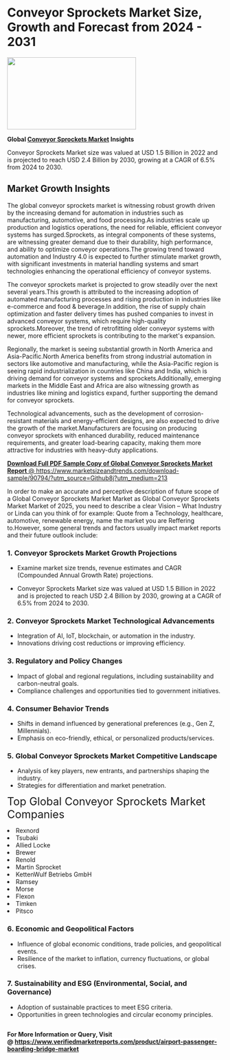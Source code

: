 <H1>Conveyor Sprockets Market Size, Growth and Forecast from 2024 - 2031</H1><img class="aligncenter size-medium wp-image-584254" src="https://thirdeyenews.in/wp-content/uploads/2024/09/Global-Market-Research-300x168.jpeg" alt="" width="300" height="168" /><p><strong>Global&nbsp;<a href="https://www.marketsizeandtrends.com/download-sample/90794/?utm_source=Github8j?utm_medium=213">Conveyor Sprockets Market</a> Insights</strong></p><p>Conveyor Sprockets Market size was valued at USD 1.5 Billion in 2022 and is projected to reach USD 2.4 Billion by 2030, growing at a CAGR of 6.5% from 2024 to 2030.</p><p><h2>Market Growth Insights</h2> <p>The global conveyor sprockets market is witnessing robust growth driven by the increasing demand for automation in industries such as manufacturing, automotive, and food processing.As industries scale up production and logistics operations, the need for reliable, efficient conveyor systems has surged.Sprockets, as integral components of these systems, are witnessing greater demand due to their durability, high performance, and ability to optimize conveyor operations.The growing trend toward automation and Industry 4.0 is expected to further stimulate market growth, with significant investments in material handling systems and smart technologies enhancing the operational efficiency of conveyor systems.</p> <p><a href="#"></a></p> <p>The conveyor sprockets market is projected to grow steadily over the next several years.This growth is attributed to the increasing adoption of automated manufacturing processes and rising production in industries like e-commerce and food & beverage.In addition, the rise of supply chain optimization and faster delivery times has pushed companies to invest in advanced conveyor systems, which require high-quality sprockets.Moreover, the trend of retrofitting older conveyor systems with newer, more efficient sprockets is contributing to the market's expansion.</p> <p>Regionally, the market is seeing substantial growth in North America and Asia-Pacific.North America benefits from strong industrial automation in sectors like automotive and manufacturing, while the Asia-Pacific region is seeing rapid industrialization in countries like China and India, which is driving demand for conveyor systems and sprockets.Additionally, emerging markets in the Middle East and Africa are also witnessing growth as industries like mining and logistics expand, further supporting the demand for conveyor sprockets.</p> <p>Technological advancements, such as the development of corrosion-resistant materials and energy-efficient designs, are also expected to drive the growth of the market.Manufacturers are focusing on producing conveyor sprockets with enhanced durability, reduced maintenance requirements, and greater load-bearing capacity, making them more attractive for industries with heavy-duty applications.</p> <p><a href="#"></p><p><span class=""><strong>Download Full PDF Sample Copy of Global Conveyor Sprockets Market Report</strong> @ <a href="https://www.marketsizeandtrends.com/download-sample/90794/?utm_source=Github8j?utm_medium=213" target="_blank">https://www.marketsizeandtrends.com/download-sample/90794/?utm_source=Github8j?utm_medium=213</a></span></p><p>In order to make an accurate and perceptive description of future scope of a Global&nbsp;Conveyor Sprockets Market Market as Global&nbsp;Conveyor Sprockets Market Market of 2025, you need to describe a clear Vision &ndash; What Industry or Linda can you think of for example: Quote from a Technology, healthcare, automotive, renewable energy, name the market you are Reffering to.However, some general trends and factors usually impact market reports and their future outlook include:</p><h3>1.&nbsp;<strong>Conveyor Sprockets Market Growth Projections</strong></h3><ul><li>Examine market size trends, revenue estimates and CAGR (Compounded Annual Growth Rate) projections.</li><li><p>Conveyor Sprockets Market size was valued at USD 1.5 Billion in 2022 and is projected to reach USD 2.4 Billion by 2030, growing at a CAGR of 6.5% from 2024 to 2030.</p></li></ul><h3>2.&nbsp;<strong>Conveyor Sprockets Market Technological Advancements</strong></h3><ul><li>Integration of AI, IoT, blockchain, or automation in the industry.</li><li>Innovations driving cost reductions or improving efficiency.</li></ul><h3>3.&nbsp;<strong>Regulatory and Policy Changes</strong></h3><ul><li>Impact of global and regional regulations, including sustainability and carbon-neutral goals.</li><li>Compliance challenges and opportunities tied to government initiatives.</li></ul><h3>4.&nbsp;<strong>Consumer Behavior Trends</strong></h3><ul><li>Shifts in demand influenced by generational preferences (e.g., Gen Z, Millennials).</li><li>Emphasis on eco-friendly, ethical, or personalized products/services.</li></ul><h3>5.&nbsp;<strong>Global Conveyor Sprockets Market Competitive Landscape</strong></h3><ul><li>Analysis of key players, new entrants, and partnerships shaping the industry.</li><li>Strategies for differentiation and market penetration.</li></ul><p data-pm-slice="1 1 []"><span style="color: inherit; font-family: inherit; font-size: 25px;">Top Global Conveyor Sprockets Market Companies</span></p><div class="" data-test-id=""><p><li>Rexnord</li><li> Tsubaki</li><li> Allied Locke</li><li> Brewer</li><li> Renold</li><li> Martin Sprocket</li><li> KettenWulf Betriebs GmbH</li><li> Ramsey</li><li> Morse</li><li> Flexon</li><li> Timken</li><li> Pitsco</li></p></div><h3>6.&nbsp;<strong>Economic and Geopolitical Factors</strong></h3><ul><li>Influence of global economic conditions, trade policies, and geopolitical events.</li><li>Resilience of the market to inflation, currency fluctuations, or global crises.</li></ul><h3>7.&nbsp;<strong>Sustainability and ESG (Environmental, Social, and Governance)</strong></h3><ul><li>Adoption of sustainable practices to meet ESG criteria.</li><li>Opportunities in green technologies and circular economy principles.</li></ul><h2><strong style="font-size: 14px;">For More Information or Query, Visit @&nbsp;</strong><a style="background-color: #ffffff; font-size: 14px;" href="https://www.marketsizeandtrends.com/report/conveyor-sprockets-market/" target="_blank">https://www.verifiedmarketreports.com/product/airport-passenger-boarding-bridge-market</a></h2>